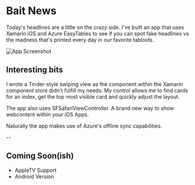 # Bait News
Today's headlines are a little on the crazy side. I've built an app that uses Xamarin.iOS and Azure EasyTables to see if you can spot fake headlines vs the madness that's printed every day in our favorite tabloids. 

![App Screenshot](https://github.com/MikeCodesDotNet/Bait-News/blob/removing_component/Artwork/screenshot.png?raw=true)

## Interesting bits

I wrote a Tinder-style swiping view as the component within the Xamarin component store didn't fulfill my needs. My control allows me to find cards for an index, get the top most visible card and quickly adjust the layout. 

The app also uses SFSafariViewController. A brand new way to show webcontent within your iOS Apps. 

Naturally the app makes use of Azure's offline sync capabilities. 

--

## Coming Soon(ish)

* AppleTV Support
* Android Version
